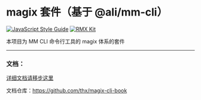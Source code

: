 # magix 套件（基于 @ali/mm-cli）

[![JavaScript Style Guide](https://img.shields.io/badge/code_style-standard-brightgreen.svg)](https://standardjs.com)
[![RMX Kit](https://img.shields.io/badge/rmx--kit-magix-brightgreen)](http://gitlab.alibaba-inc.com/mmfs/rmx/tree/master/packages/rmx-kit-magix)

本项目为 MM CLI 命令行工具的 magix 体系的套件

------------ 

### 文档：

[详细文档请移步这里](https://thx.github.io/magix-cli-book/)

文档仓库：https://github.com/thx/magix-cli-book


